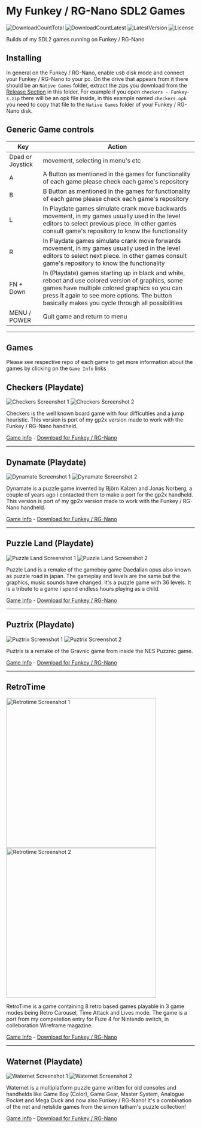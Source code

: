 # My Funkey / RG-Nano SDL2 Games
![DownloadCountTotal](https://img.shields.io/github/downloads/joyrider3774/funkey_sdl2_games/total?label=total%20downloads&style=plastic) ![DownloadCountLatest](https://img.shields.io/github/downloads/joyrider3774/funkey_sdl2_games/latest/total?style=plastic) ![LatestVersion](https://img.shields.io/github/v/tag/joyrider3774/funkey_sdl2_games?label=Latest%20version&style=plastic) ![License](https://img.shields.io/github/license/joyrider3774/funkey_sdl2_games?style=plastic)

Builds of my SDL2 games running on Funkey / RG-Nano

## Installing
In general on the Funkey / RG-Nano, enable usb disk mode and connect your Funkey / RG-Nano to your pc.
On the drive that appears from it there should be an `Native Games` folder, extract the zips you download from the 
[Release Section](https://github.com/joyrider3774/funkey_sdl2_games/releases) in this folder.
For example if you open `checkers - Funkey-s.zip` there will be an opk file inside, in this example named
`checkers.opk` you need to copy that file to the `Native Games` folder of your Funkey / RG-Nano disk. 

## Generic Game controls

| Key | Action |
| ------ | ------ |
| Dpad or Joystick | movement, selecting in menu's etc |
| A | A Button as mentioned in the games for functionality of each game please check each game's repository |
| B | B Button as mentioned in the games for functionality of each game please check each game's repository |
| L | In Playdate games simulate crank move backwards movement, in my games usually used in the level editors to select previous piece. In other games consult game's repository to know the functionality |
| R | In Playdate games simulate crank move forwards movement, in my games usually used in the level editors to select next piece. In other games consult game's repository to know the functionality |
| FN + Down | In (Playdate) games starting up in black and white, reboot and use colored version of graphics, some games have multiple colored graphics so you can press it again to see more options. The button basically makes you cycle through all possibilities |
| MENU / POWER | Quit game and return to menu |

---

## Games
Please see respective repo of each game to get more information about the games by clicking on the `Game Info` links

## Checkers (Playdate)
![Checkers Screenshot 1](https://raw.githubusercontent.com/joyrider3774/checkers_playdate/main/metadata/screenshots/Checkers-screenshot1.gif) ![Checkers Screenshot 2](https://raw.githubusercontent.com/joyrider3774/checkers_playdate/main/metadata/screenshots/Checkers-screenshot5.png)

Checkers is the well known board game with four difficulties and a jump heuristic. This version is port of my gp2x version made to work with the Funkey / RG-Nano handheld.

[Game Info](https://joyrider3774.github.io/checkers_playdate) - [Download for Funkey / RG-Nano](https://github.com/joyrider3774/funkey_sdl2_games/releases/latest/download/checkers.-.Funkey-s.zip)

---

## Dynamate (Playdate)
![Dynamate Screenshot 1](https://raw.githubusercontent.com/joyrider3774/dynamate_playdate/main/metadata/screenshots/Dynamate-screenshot1.gif) ![Dynamate Screenshot 2](https://raw.githubusercontent.com/joyrider3774/dynamate_playdate/main/metadata/screenshots/Dynamate-screenshot4.png)

Dynamate is a puzzle game invented by Björn Kalzen and Jonas Norberg, a couple of years ago i contacted them to make a port for the gp2x handheld. This version is port of my gp2x version made to work with the Funkey / RG-Nano handheld.

[Game Info](https://joyrider3774.github.io/dynamate_playdate) - [Download for Funkey / RG-Nano](https://github.com/joyrider3774/funkey_sdl2_games/releases/latest/download/dynamate.-.Funkey-s.zip)

---

## Puzzle Land (Playdate)
![Puzzle Land Screenshot 1](https://raw.githubusercontent.com/joyrider3774/puzzleland_playdate/main/metadata/screenshots/Puzzleland-screenshot1.png) ![Puzzle Land Screenshot 2](https://raw.githubusercontent.com/joyrider3774/puzzleland_playdate/main/metadata/screenshots/Puzzleland-screenshot8.png)

Puzzle Land is a remake of the gameboy game Daedalian opus also known as puzzle road in japan. The gameplay and levels are the same but the graphics, music sounds have changed. It's a puzzle game with 36 levels. It is a tribute to a game i spend endless hours playing as a child.

[Game Info](https://joyrider3774.github.io/puzzleland_playdate) - [Download for Funkey / RG-Nano](https://github.com/joyrider3774/funkey_sdl2_games/releases/latest/download/puzzleland.-.Funkey-s.zip)

---

## Puztrix (Playdate)
![Puztrix Screenshot 1](https://raw.githubusercontent.com/joyrider3774/puztrix_playdate/main/metadata/screenshots/puztrix-screenshot1.gif) ![Puztrix Screenshot 2](https://raw.githubusercontent.com/joyrider3774/puztrix_playdate/main/metadata/screenshots/puztrix-screenshot10.png)

Puztrix is a remake of the Gravnic game from inside the NES Puzznic game.

[Game Info](https://joyrider3774.github.io/puztrix_playdate) - [Download for Funkey / RG-Nano](https://github.com/joyrider3774/funkey_sdl2_games/releases/latest/download/puztrix.-.Funkey-s.zip)

---

## RetroTime
<a target="_blank" rel="noopener noreferrer nofollow" href="https://raw.githubusercontent.com/joyrider3774/RetroTime/master/metadata/bubblebuster.png"><img src="https://raw.githubusercontent.com/joyrider3774/RetroTime/master/metadata/bubblebuster.png" alt="Retrotime Screenshot 1" width="400"></a> <a target="_blank" rel="noopener noreferrer nofollow" href="https://raw.githubusercontent.com/joyrider3774/RetroTime/master/metadata/fasterdave.png"><img src="https://raw.githubusercontent.com/joyrider3774/RetroTime/master/metadata/fasterdave.png" alt="Retrotime Screenshot 2" width="400"></a>

RetroTime is a game containing 8 retro based games playable in 3 game modes being Retro Carousel, Time Attack and Lives mode. The game is a port from my competetion entry for Fuze 4 for Nintendo switch, in colleboration Wireframe magazine.

[Game Info](https://joyrider3774.github.io/RetroTime) - [Download for Funkey / RG-Nano](https://github.com/joyrider3774/funkey_sdl2_games/releases/latest/download/retrotime.-.Funkey-s.zip)

---

## Waternet (Playdate)
![Waternet Screenshot 1](https://raw.githubusercontent.com/joyrider3774/waternet_playdate/main/metadata/screenshots/Waternet-screenshot1.gif) ![Waternet Screenshot 2](https://raw.githubusercontent.com/joyrider3774/waternet_playdate/main/metadata/screenshots/Waternet-screenshot7.png)

Waternet is a multiplatform puzzle game written for old consoles and handhelds like Game Boy (Color), Game Gear, Master System, Analogue Pocket and Mega Duck and now also Funkey / RG-Nano! It's a combination of the net and netslide games from the simon tatham's puzzle collection!

[Game Info](https://joyrider3774.github.io/waternet_playdate) - [Download for Funkey / RG-Nano](https://github.com/joyrider3774/funkey_sdl2_games/releases/latest/download/waternet.-.Funkey-s.zip)

